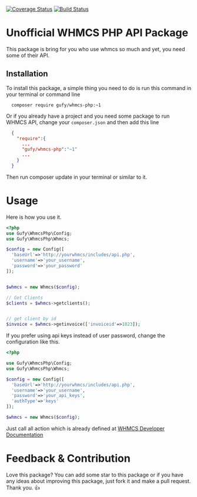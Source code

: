 [![Coverage Status](https://coveralls.io/repos/mgufrone/whmcs-php/badge.svg?branch=master)](https://coveralls.io/r/mgufrone/whmcs-php?branch=master)
[![Build Status](https://travis-ci.org/mgufrone/whmcs-php.svg?branch=master)](https://travis-ci.org/mgufrone/whmcs-php)

# Unofficial WHMCS PHP API Package

This package is bring for you who use whmcs so much and yet, you need some of their API.

## Installation

To install this package, a simple thing you need to do is run this command in your terminal or command line
```shell
  composer require gufy/whmcs-php:~1
```
Or if you already have a project and you need some package to run WHMCS API, change your `composer.json` and then add this line
```json
  {
    "require":{
      ...
      "gufy/whmcs-php":"~1"
      ...
    }
  }
```

Then run composer update in your terminal or similar to it.

# Usage

Here is how you use it.

```php
<?php
use Gufy\WhmcsPhp\Config;
use Gufy\WhmcsPhp\Whmcs;

$config = new Config([
  'baseUrl'=>'http://yourwhmcs/includes/api.php',
  'username'=>'your_username',
  'password'=>'your_password'
]);


$whmcs = new Whmcs($config);

// Get Clients
$clients = $whmcs->getclients();


// get client by id
$invoice = $whmcs->getinvoice(['invoiceid'=>1023]);
```

If you prefer using api keys instead of user password, change the configuration like this.

```php
<?php

use Gufy\WhmcsPhp\Config;
use Gufy\WhmcsPhp\Whmcs;

$config = new Config([
  'baseUrl'=>'http://yourwhmcs/includes/api.php',
  'username'=>'your_username',
  'password'=>'your_api_keys',
  'authType'=>'keys'
]);

$whmcs = new Whmcs($config);

```

Just call all action which is already defined at [WHMCS Developer Documentation](http://docs.whmcs.com/API)


# Feedback & Contribution

Love this package? You can add some star to this package or if you have any ideas about improving this package, just fork it and make a pull request. Thank you. :+1:
